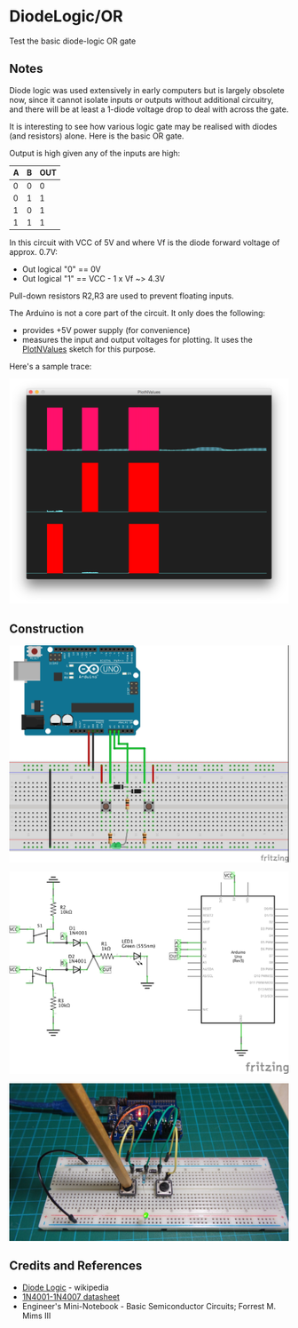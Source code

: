 # DiodeLogic/OR

Test the basic diode-logic OR gate

## Notes

Diode logic was used extensively in early computers but is largely obsolete now, since it cannot isolate inputs or outputs
without additional circuitry, and there will be at least a 1-diode voltage drop to deal with across the gate.

It is interesting to see how various logic gate may be realised with diodes (and resistors) alone. Here is the basic OR gate.

Output is high given any of the inputs are high:

| A | B | OUT |
|---|---|-----|
| 0 | 0 | 0   |
| 0 | 1 | 1   |
| 1 | 0 | 1   |
| 1 | 1 | 1   |

In this circuit with VCC of 5V and where Vf is the diode forward voltage of approx. 0.7V:
* Out logical "0" == 0V
* Out logical "1" == VCC - 1 x Vf ~> 4.3V

Pull-down resistors R2,R3 are used to prevent floating inputs.

The Arduino is not a core part of the circuit. It only does the following:
* provides +5V power supply (for convenience)
* measures the input and output voltages for plotting. It uses the [PlotNValues](../../../playground/PlotNValues) sketch for this purpose.

Here's a sample trace:

![processing trace](./assets/processing_trace.png?raw=true)

## Construction

![Breadboard](./assets/OR_bb.jpg?raw=true)

![The Schematic](./assets/OR_schematic.jpg?raw=true)

![The Build](./assets/OR_build.jpg?raw=true)

## Credits and References
* [Diode Logic](https://en.wikipedia.org/wiki/Diode_logic) - wikipedia
* [1N4001-1N4007 datasheet](http://www.futurlec.com/Diodes/1N4007.shtml)
* Engineer's Mini-Notebook - Basic Semiconductor Circuits; Forrest M. Mims III
